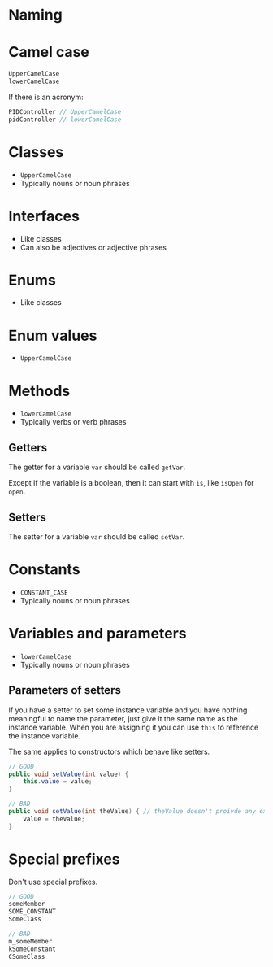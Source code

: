 # Naming

# Camel case

```java
UpperCamelCase
lowerCamelCase
```

If there is an acronym:

```java
PIDController // UpperCamelCase
pidController // lowerCamelCase
```

# Classes

- `UpperCamelCase`
- Typically nouns or noun phrases

# Interfaces

- Like classes
- Can also be adjectives or adjective phrases

# Enums

- Like classes

# Enum values

- `UpperCamelCase`

# Methods

- `lowerCamelCase`
- Typically verbs or verb phrases

## Getters

The getter for a variable `var` should be called `getVar`.

Except if the variable is a boolean, then it can start with `is`, like `isOpen` for `open`.

## Setters

The setter for a variable `var` should be called `setVar`.

# Constants

- `CONSTANT_CASE`
- Typically nouns or noun phrases

# Variables and parameters

- `lowerCamelCase`
- Typically nouns or noun phrases

## Parameters of setters

If you have a setter to set some instance variable and you have nothing meaningful to name the parameter, just give it the same name as the instance variable. When you are assigning it you can use `this` to reference the instance variable.

The same applies to constructors which behave like setters.

```java
// GOOD
public void setValue(int value) {
    this.value = value;
}

// BAD
public void setValue(int theValue) { // theValue doesn't proivde any extra meaning
    value = theValue;
}
```

# Special prefixes

Don't use special prefixes.

```java
// GOOD
someMember
SOME_CONSTANT
SomeClass

// BAD
m_someMember
kSomeConstant
CSomeClass
```
